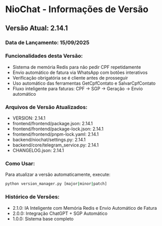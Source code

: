 # NioChat - Informações de Versão

## Versão Atual: 2.14.1

### Data de Lançamento: 15/09/2025

### Funcionalidades desta Versão:
- Sistema de memória Redis para não pedir CPF repetidamente
- Envio automático de fatura via WhatsApp com botões interativos
- Verificação obrigatória se é cliente antes de prosseguir
- Uso automático das ferramentas GetCpfContato e SalvarCpfContato
- Fluxo inteligente para faturas: CPF → SGP → Geração → Envio automático

### Arquivos de Versão Atualizados:
- VERSION: 2.14.1
- frontend/frontend/package.json: 2.14.1
- frontend/frontend/package-lock.json: 2.14.1
- frontend/frontend/pnpm-lock.yaml: 2.14.1
- backend/niochat/settings.py: 2.14.1
- backend/core/telegram_service.py: 2.14.1
- CHANGELOG.json: 2.14.1

### Como Usar:
Para atualizar a versão automaticamente, execute:
```bash
python version_manager.py [major|minor|patch]
```

### Histórico de Versões:
- 2.1.0: IA Inteligente com Memória Redis e Envio Automático de Fatura
- 2.0.0: Integração ChatGPT + SGP Automático
- 1.0.0: Sistema base completo
